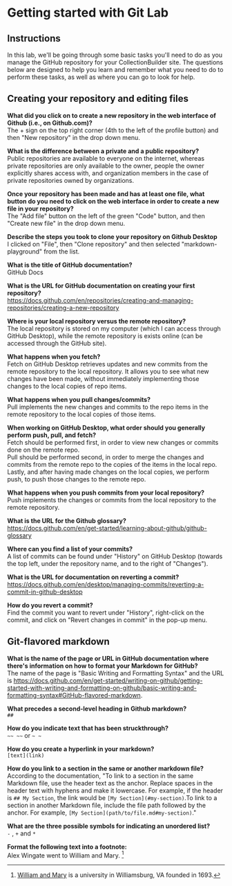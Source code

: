 # Getting started with Git Lab
## Instructions
In this lab, we'll be going through some basic tasks you'll need to do as you manage the GitHub repository for your CollectionBuilder site. The questions below are designed to help you learn and remember what you need to do to perform these tasks, as well as where you can go to look for help. 
## Creating your repository and editing files
**What did you click on to create a new repository in the web interface of Github (i.e., on Github.com)?**  
The + sign on the top right corner (4th to the left of the profile button) and then "New repository" in the drop down menu.

**What is the difference between a private and a public repository?**  
Public repositories are available to everyone on the internet, whereas private repositories are only available to the owner, people the owner explicitly shares access with, and organization members in the case of private repositories owned by organizations.

**Once your repository has been made and has at least one file, what button do you need to click on the web interface in order to create a new file in your repository?**  
The "Add file" button on the left of the green "Code" button, and then "Create new file" in the drop down menu.

**Describe the steps you took to clone your repository on Github Desktop**  
I clicked on "File", then "Clone repository" and then selected "markdown-playground" from the list.

**What is the title of GitHub documentation?**  
GitHub Docs

**What is the URL for GitHub documentation on creating your first repository?**  
https://docs.github.com/en/repositories/creating-and-managing-repositories/creating-a-new-repository 

**Where is your local repository versus the remote repository?**  
The local repository is stored on my computer (which I can access through GitHub Desktop), while the remote repository is exists online (can be accessed through the GitHub site).

**What happens when you fetch?**  
Fetch on GitHub Desktop retrieves updates and new commits from the remote repository to the local repository. It allows you to see what new changes have been made, without immediately implementing those changes to the local copies of repo items.

**What happens when you pull changes/commits?**  
Pull implements the new changes and commits to the repo items in the remote repository to the local copies of those items.

**When working on GitHub Desktop, what order should you generally perform push, pull, and fetch?**  
Fetch should be performed first, in order to view new changes or commits done on the remote repo.  
Pull should be performed second, in order to merge the changes and commits from the remote repo to the copies of the items in the local repo.  
Lastly, and after having made changes on the local copies, we perform push, to push those changes to the remote repo.

**What happens when you push commits from your local repository?**  
Push implements the changes or commits from the local repository to the remote repository.

**What is the URL for the Github glossary?**  
https://docs.github.com/en/get-started/learning-about-github/github-glossary

**Where can you find a list of your commits?**  
A list of commits can be found under "History" on GitHub Desktop (towards the top left, under the repository name, and to the right of "Changes").

**What is the URL for documentation on reverting a commit?**  
https://docs.github.com/en/desktop/managing-commits/reverting-a-commit-in-github-desktop

**How do you revert a commit?**  
Find the commit you want to revert under "History", right-click on the commit, and click on "Revert changes in commit" in the pop-up menu.

## Git-flavored markdown
**What is the name of the page or URL in GitHub documentation where there's information on how to format your Markdown for GitHub?**  
The name of the page is "Basic Writing and Formatting Syntax" and the URL is https://docs.github.com/en/get-started/writing-on-github/getting-started-with-writing-and-formatting-on-github/basic-writing-and-formatting-syntax#GitHub-flavored-markdown.

**What precedes a second-level heading in Github markdown?**    
`##`

**How do you indicate text that has been struckthrough?**  
`~~ ~~` or `~ ~`

**How do you create a hyperlink in your markdown?**  
`[text](link)`

**How do you link to a section in the same or another markdown file?**  
According to the documentation, "To link to a section in the same Markdown file, use the header text as the anchor. Replace spaces in the header text with hyphens and make it lowercase. For example, if the header is `## My Section`, the link would be `[My Section](#my-section)`.To link to a section in another Markdown file, include the file path followed by the anchor. For example, `[My Section](path/to/file.md#my-section)`."

**What are the three possible symbols for indicating an unordered list?**  
`-` , `+` and `*`

**Format the following text into a footnote:**    
Alex Wingate went to William and Mary. [^1]  
[^1]: [William and Mary](https://www.wm.edu/) is a university in Williamsburg, VA founded in 1693. 
